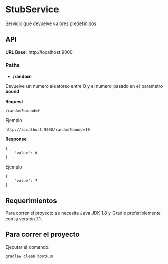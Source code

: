 # StubService
Servicio que devuelve valores predefinidos

## API 
**URL Base**: http://localhost:9000

### Paths
* **/random**

Devuelve un numero aleatoreo entre 0 y el numero pasado en el parametro **bound**

**Request**

    /random?bound=#

Ejemplo

    http://localhost:9000/random?bound=10

**Response**
    
    {
        "value": #
    }

Ejemplo

    {
        "value": 7
    }

## Requerimientos
Para correr el proyecto se necesita Java JDK 1.8 y Gradle preferiblemente con la versión 7.1.

## Para correr el proyecto
Ejecutar el comando:

    gradlew clean bootRun


